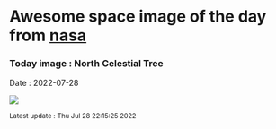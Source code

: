 
# Awesome space image of the day from [nasa](https://api.nasa.gov/)

### Today image : North Celestial Tree

Date : 2022-07-28


![](https://apod.nasa.gov/apod/image/2207/AncientTreeNCP_Dai1024.jpg)

<small>Latest update : Thu Jul 28 22:15:25 2022</small>


